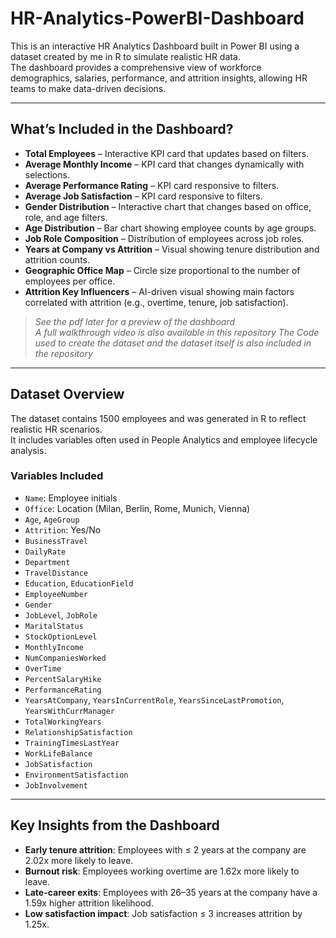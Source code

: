 # HR-Analytics-PowerBI-Dashboard

This is an interactive HR Analytics Dashboard built in Power BI using a dataset created by me in R to simulate realistic HR data.  
The dashboard provides a comprehensive view of workforce demographics, salaries, performance, and attrition insights, allowing HR teams to make data-driven decisions.

---

## What’s Included in the Dashboard?

- **Total Employees** – Interactive KPI card that updates based on filters.
- **Average Monthly Income** – KPI card that changes dynamically with selections.
- **Average Performance Rating** – KPI card responsive to filters.
- **Average Job Satisfaction** – KPI card responsive to filters.
- **Gender Distribution** – Interactive chart that changes based on office, role, and age filters.
- **Age Distribution** – Bar chart showing employee counts by age groups.
- **Job Role Composition** – Distribution of employees across job roles.
- **Years at Company vs Attrition** – Visual showing tenure distribution and attrition counts.
- **Geographic Office Map** – Circle size proportional to the number of employees per office.
- **Attrition Key Influencers** – AI-driven visual showing main factors correlated with attrition (e.g., overtime, tenure, job satisfaction).

> *See the pdf later for a preview of the dashboard*  
> *A full walkthrough video is also available in this repository*
> *The Code used to create the dataset and the dataset itself is also included in the repository*
 
---

## Dataset Overview

The dataset contains 1500 employees and was generated in R to reflect realistic HR scenarios.  
It includes variables often used in People Analytics and employee lifecycle analysis.

### Variables Included
- `Name`: Employee initials  
- `Office`: Location (Milan, Berlin, Rome, Munich, Vienna)  
- `Age`, `AgeGroup`  
- `Attrition`: Yes/No  
- `BusinessTravel`  
- `DailyRate`  
- `Department`  
- `TravelDistance`  
- `Education`, `EducationField`  
- `EmployeeNumber`  
- `Gender`  
- `JobLevel`, `JobRole`  
- `MaritalStatus`  
- `StockOptionLevel`  
- `MonthlyIncome`  
- `NumCompaniesWorked`  
- `OverTime`  
- `PercentSalaryHike`  
- `PerformanceRating`  
- `YearsAtCompany`, `YearsInCurrentRole`, `YearsSinceLastPromotion`, `YearsWithCurrManager`  
- `TotalWorkingYears`  
- `RelationshipSatisfaction`  
- `TrainingTimesLastYear`  
- `WorkLifeBalance`  
- `JobSatisfaction`  
- `EnvironmentSatisfaction`  
- `JobInvolvement`

---

## Key Insights from the Dashboard
- **Early tenure attrition**: Employees with ≤ 2 years at the company are 2.02x more likely to leave.
- **Burnout risk**: Employees working overtime are 1.62x more likely to leave.
- **Late-career exits**: Employees with 26–35 years at the company have a 1.59x higher attrition likelihood.
- **Low satisfaction impact**: Job satisfaction ≤ 3 increases attrition by 1.25x.

